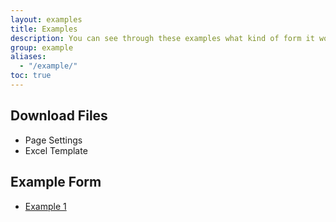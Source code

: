 ```yaml
---
layout: examples
title: Examples
description: You can see through these examples what kind of form it works on.
group: example
aliases:
  - "/example/"
toc: true
---
```


## Download Files

- Page Settings
- Excel Template

## Example Form

- [Example 1](/example/example-1.php)